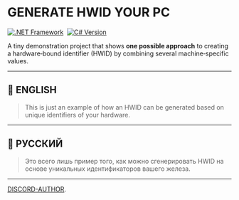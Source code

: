 # GENERATE HWID YOUR PC

[![.NET Framework](https://img.shields.io/badge/.NET%20Framework-4.x-blueviolet)](https://dotnet.microsoft.com/)  [![C# Version](https://img.shields.io/badge/C%23-7.3-brightgreen)](https://learn.microsoft.com/dotnet/csharp/whats-new/csharp-7-3)

A tiny demonstration project that shows **one possible approach** to creating a hardware‑bound identifier (HWID) by combining several machine‑specific values.

---

## 📜 ENGLISH

> This is just an example of how an HWID can be generated based on unique identifiers of your hardware.

---

## 📜 РУССКИЙ

> Это всего лишь пример того, как можно сгенерировать HWID на основе уникальных идентификаторов вашего железа.

---

[DISCORD-AUTHOR](https://discord.gg/uMjN6xrDjM).

